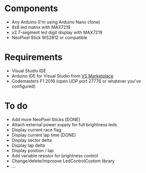 # Components

* Any Arduino (I'm using Arduino Nano clone)
* 8x8 led matrix with MAX7219
* x2 7-segment led digit display with MAX7219
* NeoPixel Stick WS2812 or compatible

# Requirements

* Visual Studio IDE
* Arduino IDE for Visual Studio from [VS Marketplace](https://marketplace.visualstudio.com/items?itemName=VisualMicro.ArduinoIDEforVisualStudio)
* Codemasters F1 2016 (open UDP port 27776 or whatever you've configured)

# To do

* Add more NeoPixel Sticks [DONE]
* Attach external power supply for full brightness leds
* Display current race flag
* Display current lap time [DONE]
* Display sector delta
* Display lap delta
* Display position / lap
* Add variable resistor for brightness control
* Change/delete/improove LedControlCustom library
* ...
